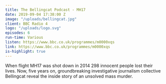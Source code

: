 ```yaml
---
title: The Bellingcat Podcast - MH17
date: 2019-09-04 17:38:00 Z
image: "/uploads/bellingcat.jpg" 
client: BBC Radio 4
logo: "/uploads/logo.svg"
episodes: 6
run-time: Various
listen: https://www.bbc.co.uk/programmes/m0000xqs
link: https://www.bbc.co.uk/programmes/m0000xqs
is-highlight: true
---
```


When flight MH17 was shot down in 2014 298 innocent people lost their lives. Now, five years on, groundbreaking investigative journalism collective Bellingcat reveal the inside story of an unsolved mass murder. 
